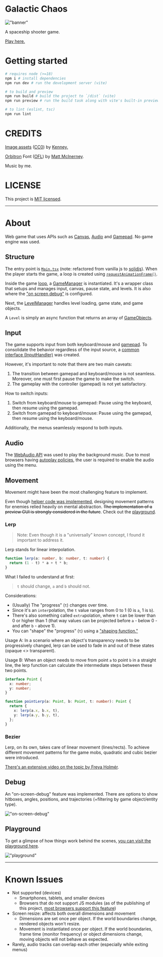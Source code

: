 # Galactic Chaos

!["banner"](./alt-banner.gif "banner")

A spaceship shooter game. 

[Play here.](https://rafaelws.github.io/galactic-chaos/)

# Getting started

```bash
# requires node (>=18)
npm i # install dependencies
npm run dev # run the development server (vite)

# to build and preview
npm run build # build the project to `/dist` (vite)
npm run preview # run the build task along with vite's built-in preview task

# to lint (eslint, tsc)
npm run lint
```

# CREDITS

[Image assets](https://www.kenney.nl/assets/space-shooter-redux) ([CC0](https://creativecommons.org/share-your-work/public-domain/cc0/)) by [Kenney.](https://www.kenney.nl/)

[Orbitron](https://fonts.google.com/specimen/Orbitron/about) Font ([OFL](https://scripts.sil.org/cms/scripts/page.php?site_id=nrsi&id=OFL)) by [Matt McInerney](https://matt.cc/).

Music by me.

# LICENSE

This project is [MIT licensed](../LICENSE).

---

# About

Web game that uses APIs such as [Canvas](https://developer.mozilla.org/en-US/docs/Web/API/CanvasRenderingContext2D), [Audio](https://developer.mozilla.org/en-US/docs/Web/API/Web_Audio_API) and [Gamepad](https://developer.mozilla.org/en-US/docs/Web/API/Gamepad_API). No game engine was used.

## Structure

The entry point is [`Main.tsx`](../src/game/ui/Main.tsx) (note: refactored from vanilla js to [solidjs](https://solidjs.com/)). When the player starts the game, a loop is created using [`requestAnimationFrame()`](https://developer.mozilla.org/en-US/docs/Web/API/window/requestAnimationFrame).

Inside the game [loop](../src/game/loop.ts), a [GameManager](../src/game/GameManager.ts) is instantiated. It's a wrapper class that setups and manages input, canvas, pause state, and levels. It is also where the ["on screen debug"](#debug) is configured. 

Next, the [LevelManager](../src/game/LevelManager.ts) handles level loading, game state, and game objects.

A `Level` is simply an async function that returns an array of [GameObjects](../src/core/objects/shared/GameObject.ts).

## Input

The game supports input from both keyboard/mouse and [gamepad](https://developer.mozilla.org/en-US/docs/Web/API/Gamepad_API/Using_the_Gamepad_API). To consolidate the behavior regardless of the input source, a [common interface (InputHandler)](../src/core/controls/Input.ts) was created.

However, it's important to note that there are two main caveats:

1. The transition between gamepad and keyboard/mouse is not seamless. Moreover, one must first pause the game to make the switch.
2. The gameplay with the controller (gamepad) is not yet satisfactory.

How to switch inputs:
1. Switch from keyboard/mouse to gamepad: Pause using the keyboard, then resume using the gamepad.
2. Switch from gamepad to keyboard/mouse: Pause using the gamepad, then resume using the keyboard/mouse.

Additionally, the menus seamlessly respond to both inputs.

## Audio

The [WebAudio API](https://developer.mozilla.org/en-US/docs/Web/API/Web_Audio_API) was used to play the background music. Due to most browsers having [autoplay policies](https://developer.chrome.com/blog/autoplay/#webaudio), the user is required to enable the audio using the menu.

## Movement

Movement might have been the most challenging feature to implement.

Even though [helper code was implemented](../src/core/objects/shared/movement/FluentMovement.ts), designing movement patterns for enemies relied heavily on mental abstraction. ~~The implementation of a preview GUI is strongly considered in the future~~. Check out the [playground](#playground).

### Lerp

> Note: Even though it is a "universally" known concept, I found it important to address it.

Lerp stands for linear interpolation.

```ts
function lerp(a: number, b: number, t: number) {
  return (1 - t) * a + t * b;
}
```

What I failed to understand at first:

> `t` should change, `a` and `b` should not.

Considerations:

- (Usually) The "progress" (`t`) changes over time.
- Since it's an `inter`polation, the `t` value ranges from 0 to 1 (0 is `a`, 1 is `b`).
- There's also something called `extra`polation, where `t` can be lower than 0 or higher than 1 (that way values can be projected before `a` - below 0 - and after `b` - above 1).
- You can "shape" the "progress" (`t`) using a ["shaping function."](https://easings.net/)

Usage A: In a scenario where an object's transparency needs to be progressively changed, lerp can be used to fade in and out of these states (opaque <> transparent).

Usage B: When an object needs to move from point `a` to point `b` in a straight line, the lerp function can calculate the intermediate steps between these two points.

```ts
interface Point {
  x: number;
  y: number;
}

function pointLerp(a: Point, b: Point, t: number): Point {
  return {
    x: lerp(a.x, b.x, t),
    y: lerp(a.y, b.y, t),
  };
}
```

### Bezier

Lerp, on its own, takes care of linear movement (lines/rects). To achieve different movement patterns for the game mobs, quadratic and cubic bezier were introduced.

[There's an extensive video on the topic by Freya Holmér](https://youtu.be/aVwxzDHniEw).

## Debug

An "on-screen-debug" feature was implemented. There are options to show hitboxes, angles, positions, and trajectories (+filtering by game object/entity type).

!["on-screen-debug"](./debug-mode.gif "on-screen-debug")

## Playground

To get a glimpse of how things work behind the scenes, [you can visit the playground here](https://rafaelws.github.io/galactic-chaos/playground).

!["playground"](./playground.gif "playground")

---

# Known Issues

- Not supported (devices)
  - Smartphones, tablets, and smaller devices
  - Browsers that do not support JS modules (as of the publishing of this project, [most browsers support this feature](https://caniuse.com/es6-module))
- Screen resize: affects both overall dimensions and movement
  - Dimensions are set once per object. If the world boundaries change, rendered objects won't resize.
  - Movement is instantiated once per object. If the world boundaries, frame time (monitor frequency) or object dimensions change, moving objects will not behave as expected.
- Rarely, audio tracks can overlap each other (especially while exiting menus)